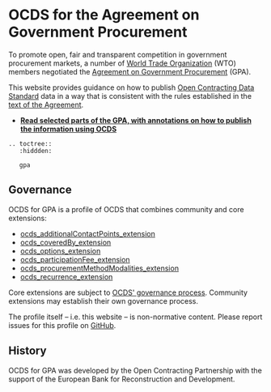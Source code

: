 # OCDS for the Agreement on Government Procurement

To promote open, fair and transparent competition in government procurement markets, a number of [World Trade Organization](https://www.wto.org/) (WTO) members negotiated the [Agreement on Government Procurement](https://www.wto.org/english/tratop_e/gproc_e/gp_gpa_e.htm) (GPA).

This website provides guidance on how to publish [Open Contracting Data Standard](http://standard.open-contracting.org/) data in a way that is consistent with the rules established in the [text of the Agreement](https://www.wto.org/english/docs_e/legal_e/rev-gpr-94_01_e.htm).

* **[Read selected parts of the GPA, with annotations on how to publish the information using OCDS](gpa.md)**

```eval_rst
.. toctree::
   :hiddden:

   gpa
```

## Governance

OCDS for GPA is a profile of OCDS that combines community and core extensions:

* [ocds_additionalContactPoints_extension](https://github.com/open-contracting-extensions/ocds_additionalContactPoints_extension)
* [ocds_coveredBy_extension](https://github.com/open-contracting-extensions/ocds_coveredBy_extension)
* [ocds_options_extension](https://github.com/open-contracting-extensions/ocds_options_extension)
* [ocds_participationFee_extension](https://github.com/open-contracting-extensions/ocds_participationFee_extension)
* [ocds_procurementMethodModalities_extension](https://github.com/open-contracting-extensions/ocds_procurementMethodModalities_extension)
* [ocds_recurrence_extension](https://github.com/open-contracting-extensions/ocds_recurrence_extension)

Core extensions are subject to [OCDS' governance process](http://standard.open-contracting.org/latest/en/support/governance/). Community extensions may establish their own governance process.

The profile itself – i.e. this website – is non-normative content. Please report issues for this profile on [GitHub](https://github.com/open-contracting-extensions/ocds-for-gpa/issues).

## History

OCDS for GPA was developed by the Open Contracting Partnership with the support of the European Bank for Reconstruction and Development.
